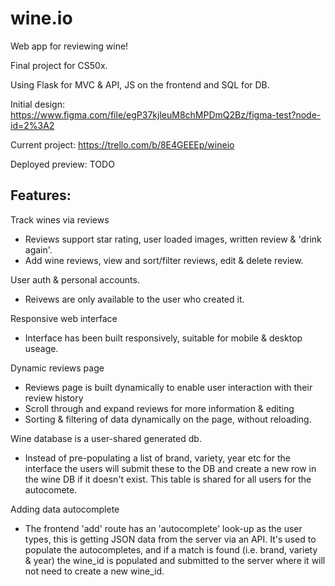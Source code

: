 # wine.io

Web app for reviewing wine!

Final project for CS50x.

Using Flask for MVC & API, JS on the frontend and SQL for DB.

Initial design: https://www.figma.com/file/egP37kjleuM8chMPDmQ2Bz/figma-test?node-id=2%3A2

Current project: https://trello.com/b/8E4GEEEp/wineio

Deployed preview: TODO

## Features:

Track wines via reviews

- Reviews support star rating, user loaded images, written review & 'drink again'.
- Add wine reviews, view and sort/filter reviews, edit & delete review.

User auth & personal accounts.

- Reivews are only available to the user who created it.

Responsive web interface

- Interface has been built responsively, suitable for mobile & desktop useage.

Dynamic reviews page

- Reviews page is built dynamically to enable user interaction with their review history
- Scroll through and expand reviews for more information & editing
- Sorting & filtering of data dynamically on the page, without reloading.

Wine database is a user-shared generated db.

- Instead of pre-populating a list of brand, variety, year etc for the interface the users will submit these to the DB and create a new row in the wine DB if it doesn't exist. This table is shared for all users for the autocomete.

Adding data autocomplete

- The frontend 'add' route has an 'autocomplete' look-up as the user types, this is getting JSON data from the server via an API. It's used to populate the autocompletes, and if a match is found (i.e. brand, variety & year) the wine_id is populated and submitted to the server where it will not need to create a new wine_id.

